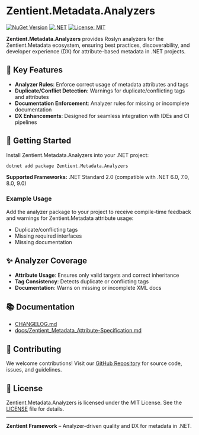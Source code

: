 # Zentient.Metadata.Analyzers

[![NuGet Version](https://img.shields.io/nuget/v/Zentient.Metadata.Analyzers.svg)](https://www.nuget.org/packages/Zentient.Metadata.Analyzers)
[![.NET](https://img.shields.io/badge/.NET-Standard%202.0-blue.svg)](https://dotnet.microsoft.com/)
[![License: MIT](https://img.shields.io/badge/License-MIT-yellow.svg)](https://opensource.org/licenses/MIT)

**Zentient.Metadata.Analyzers** provides Roslyn analyzers for the Zentient.Metadata ecosystem, ensuring best practices, discoverability, and developer experience (DX) for attribute-based metadata in .NET projects.

## 🧩 Key Features

- **Analyzer Rules**: Enforce correct usage of metadata attributes and tags
- **Duplicate/Conflict Detection**: Warnings for duplicate/conflicting tags and attributes
- **Documentation Enforcement**: Analyzer rules for missing or incomplete documentation
- **DX Enhancements**: Designed for seamless integration with IDEs and CI pipelines

## 🚀 Getting Started

Install Zentient.Metadata.Analyzers into your .NET project:

```sh
dotnet add package Zentient.Metadata.Analyzers
```

**Supported Frameworks:** .NET Standard 2.0 (compatible with .NET 6.0, 7.0, 8.0, 9.0)

### Example Usage

Add the analyzer package to your project to receive compile-time feedback and warnings for Zentient.Metadata attribute usage:

- Duplicate/conflicting tags
- Missing required interfaces
- Missing documentation

## ✨ Analyzer Coverage
- **Attribute Usage**: Ensures only valid targets and correct inheritance
- **Tag Consistency**: Detects duplicate or conflicting tags
- **Documentation**: Warns on missing or incomplete XML docs

## 📚 Documentation
- [CHANGELOG.md](CHANGELOG.md)
- [docs/Zentient_Metadata_Attribute-Specification.md](../docs/Zentient_Metadata_Attribute-Specification.md)

## 🤝 Contributing
We welcome contributions! Visit our [GitHub Repository](https://github.com/ulfbou/Zentient.Metadata) for source code, issues, and guidelines.

## 📄 License
Zentient.Metadata.Analyzers is licensed under the MIT License. See the [LICENSE](../LICENSE) file for details.

---

**Zentient Framework** – Analyzer-driven quality and DX for metadata in .NET.
